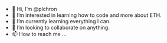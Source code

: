 - 👋 Hi, I’m @plchron
- 👀 I’m interested in learning how to code and more about ETH.
- 🌱 I’m currently learning everything I can.
- 💞️ I’m looking to collaborate on anything.
- 📫 How to reach me ...

<!---
plchron/plchron is a ✨ special ✨ repository because its `README.md` (this file) appears on your GitHub profile.
You can click the Preview link to take a look at your changes.
--->
